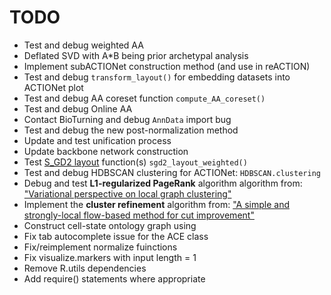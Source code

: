 # TODO

* Test and debug weighted AA
* Deflated SVD with A*B being prior archetypal analysis
* Implement subACTIONet construction method (and use in reACTION)
* Test and debug `transform_layout()` for embedding datasets into ACTIONet plot
* Test and debug AA coreset function `compute_AA_coreset()`
* Test and debug Online AA 
* Contact BioTurning and debug `AnnData` import bug
* Test and debug the new post-normalization method
* Update and test unification process
* Update backbone network construction
* Test [S_GD2 layout](https://github.com/jxz12/s_gd2) function(s) `sgd2_layout_weighted()`
* Test and debug HDBSCAN clustering for ACTIONet: `HDBSCAN.clustering`
* Debug and test **L1-regularized PageRank** algorithm algorithm from: ["Variational perspective on local graph clustering"](https://github.com/kfoynt/LocalGraphClustering)
* Implement the **cluster refinement** algorithm from: ["A simple and strongly-local flow-based method for cut improvement"](https://github.com/kfoynt/LocalGraphClustering)
* Construct cell-state ontology graph using 
* Fix tab autocomplete issue for the ACE class
* Fix/reimplement normalize fuinctions
* Fix visualize.markers with input length  = 1
* Remove R.utils dependencies
* Add require() statements where appropriate